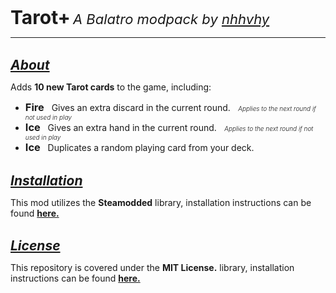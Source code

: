 <span style="font-size:30px;"><b>Tarot+</b></span>
<span style="font-size:22px;"><i>A Balatro modpack by <a href="https://github.com/nhhvhy">nhhvhy</a></i></span>

<hr><br>

<h2 style="display:inline"><i><u>About</u></i></h2>
<p>Adds <b>10 new Tarot cards</b> to the game, including:</a></p>

<ul>
<li><h3 style="display:inline"><b>Fire</b></h3>
&nbsp;&nbsp;Gives an extra discard in the current round.
<i style="font-size:10px; font-weight:300">&nbsp;&nbsp;&nbsp;Applies to the next round if not used in play</i></li>

<li><h3 style="display:inline"><b>Ice</b></h3>
&nbsp;&nbsp;Gives an extra hand in the current round.
<i style="font-size:10px; font-weight:300">&nbsp;&nbsp;&nbsp;Applies to the next round if not used in play</i></li>

<li><h3 style="display:inline"><b>Ice</b></h3>
&nbsp;&nbsp;Duplicates a random playing card from your deck.
</li>
</ul>

<br>

<h2 style="display:inline"><i><u>Installation</u></i></h2>
<p>This mod utilizes the <b>Steamodded</b> library, installation instructions can be found <a href="https://github.com/Steamopollys/Steamodded"><b>here.</b></a></p><br>

<h2 style="display:inline"><i><u>License</u></i></h2>
<p>This repository is covered under the <b>MIT License.</b> library, installation instructions can be found <a href="https://github.com/Steamopollys/Steamodded"><b>here.</b></a></p>


